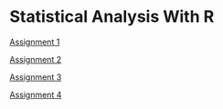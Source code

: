 # Statistical Analysis With R

[Assignment 1](Assignment1.html)

[Assignment 2](Assignment2.html)

[Assignment 3](Assignment3.html)

[Assignment 4](Assignment4.html)
